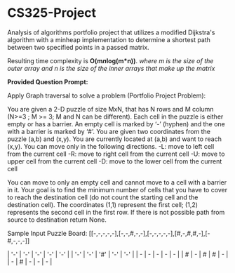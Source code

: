 # CS325-Project
Analysis of algorithms portfolio project that utilizes a modified Dijkstra's algorithm with a minheap implementation to determine a shortest path between two specified points in a passed matrix.

Resulting time complexity is **O(m*n*log(m*n))**.
_where m is the size of the outer array and n is the size of the inner arrays that make up the matrix_

**Provided Question Prompt:**

Apply Graph traversal to solve a problem (Portfolio Project Problem):

You are given a 2-D puzzle of size MxN, that has N rows and M column (N>=3 ; M >= 3; M and N can be different). Each cell in the puzzle is either empty or has a barrier. An empty cell is marked by ‘-’ (hyphen) and the one with a barrier is marked by ‘#’. You are given two coordinates from the puzzle (a,b) and (x,y). You are currently located at (a,b) and want to reach (x,y). You can move only in the following directions.
-L: move to left cell from the current cell
-R: move to right cell from the current cell
-U: move to upper cell from the current cell
-D: move to the lower cell from the current cell


You can move to only an empty cell and cannot move to a cell with a barrier in it. Your goal is to find the minimum number of cells that you have to cover to reach the destination cell (do not count the starting cell and the destination cell). The coordinates (1,1) represent the first cell; (1,2) represents the second cell in the first row. If there is not possible path from source to destination return None.

Sample Input Puzzle Board: [[-,-,-,-,-],[-,-,#,-,-],[-,-,-,-,-],[#,-,#,#,-],[-#,-,-,-]]


| '-' | '-' | '-' | '-' | '-' |
| '-' | '-' | '#' | '-' | '-' |
| - | - | - | - | - |
| # | - | # | # | - |
| - | # | - | - | - |
